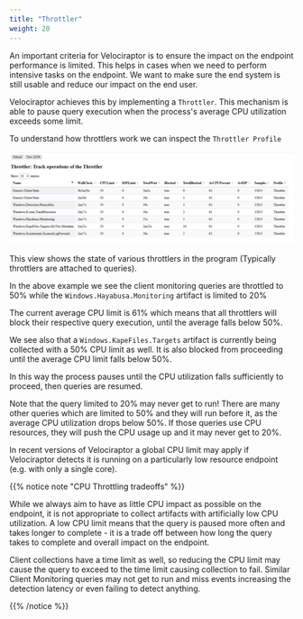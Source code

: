 ```yaml
---
title: "Throttler"
weight: 20
---
```


An important criteria for Velociraptor is to ensure the impact on the
endpoint performance is limited. This helps in cases when we need to
perform intensive tasks on the endpoint. We want to make sure the end
system is still usable and reduce our impact on the end user.

Velociraptor achieves this by implementing a `Throttler`. This
mechanism is able to pause query execution when the process's average
CPU utilization exceeds some limit.

To understand how throttlers work we can inspect the `Throttler
Profile`

![Throttlers profile](profile.png)

This view shows the state of various throttlers in the program
(Typically throttlers are attached to queries).

In the above example we see the client monitoring queries are
throttled to 50% while the `Windows.Hayabusa.Monitoring` artifact is
limited to 20%

The current average CPU limit is 61% which means that all throttlers
will block their respective query execution, until the average falls
below 50%.

We see also that a `Windows.KapeFiles.Targets` artifact is currently
being collected with a 50% CPU limit as well. It is also blocked from
proceeding until the average CPU limit falls below 50%.

In this way the process pauses until the CPU utilization falls
sufficiently to proceed, then queries are resumed.

Note that the query limited to 20% may never get to run! There are
many other queries which are limited to 50% and they will run before
it, as the average CPU utilization drops below 50%. If those queries
use CPU resources, they will push the CPU usage up and it may never
get to 20%.

In recent versions of Velociraptor a global CPU limit may apply if
Velociraptor detects it is running on a particularly low resource
endpoint (e.g. with only a single core).

{{% notice note "CPU Throttling tradeoffs" %}}

While we always aim to have as little CPU impact as possible on the
endpoint, it is not appropriate to collect artifacts with artificially
low CPU utilization. A low CPU limit means that the query is paused
more often and takes longer to complete - it is a trade off between
how long the query takes to complete and overall impact on the
endpoint.

Client collections have a time limit as well, so reducing the CPU
limit may cause the query to exceed to the time limit causing
collection to fail. Similar Client Monitoring queries may not get to
run and miss events increasing the detection latency or even failing
to detect anything.

{{% /notice %}}
